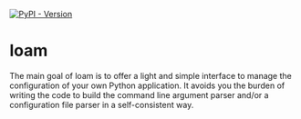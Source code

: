 [![PyPI - Version](https://img.shields.io/pypi/v/loam)](https://pypi.org/project/loam/)

loam
====

The main goal of loam is to offer a light and simple interface to manage the
configuration of your own Python application. It avoids you the burden of
writing the code to build the command line argument parser and/or a
configuration file parser in a self-consistent way.
